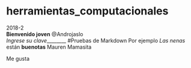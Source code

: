 # herramientas_computacionales 
2018-2  
**Bienvenido joven** @Androjaslo  
*Ingrese su clave*________ 
#Pruebas de Markdown 
Por ejemplo _Las nenas_ están **buenotas** 
Mauren Mamasita 

Me gusta
